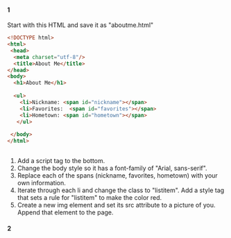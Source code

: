 #### 1
Start with this HTML and save it as "aboutme.html"
```html
<!DOCTYPE html>
<html>
 <head>
  <meta charset="utf-8"/>
  <title>About Me</title>
</head>
<body>
  <h1>About Me</h1>
  
  <ul>
    <li>Nickname: <span id="nickname"></span>
    <li>Favorites:  <span id="favorites"></span>
    <li>Hometown: <span id="hometown"></span>
   </ul>
  
 </body>
</html>
  
```

1. Add a script tag to the bottom.
2. Change the body style so it has a font-family of "Arial, sans-serif".
3. Replace each of the spans (nickname, favorites, hometown) with your own information.
4. Iterate through each li and change the class to "listitem". Add a style tag that sets a rule for "listitem" to make the color red.
5. Create a new img element and set its src attribute to a picture of you. Append that element to the page.


#### 2